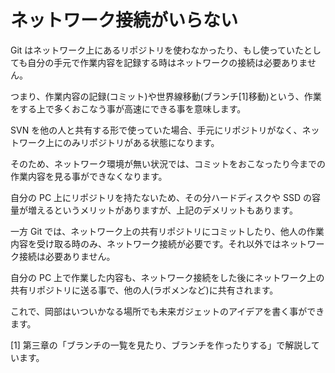 ネットワーク接続がいらない
==========================

Git はネットワーク上にあるリポジトリを使わなかったり、もし使っていたとしても自分の手元で作業内容を記録する時はネットワークの接続は必要ありません。

つまり、作業内容の記録(コミット)や世界線移動(ブランチ[1]移動)という、作業をする上で多くおこなう事が高速にできる事を意味します。

SVN を他の人と共有する形で使っていた場合、手元にリポジトリがなく、ネットワーク上にのみリポジトリがある状態になります。

そのため、ネットワーク環境が無い状況では、コミットをおこなったり今までの作業内容を見る事ができなくなります。

自分の PC 上にリポジトリを持たないため、その分ハードディスクや SSD の容量が増えるというメリットがありますが、上記のデメリットもあります。

一方 Git では、ネットワーク上の共有リポジトリにコミットしたり、他人の作業内容を受け取る時のみ、ネットワーク接続が必要です。それ以外ではネットワーク接続は必要ありません。

自分の PC 上で作業した内容も、ネットワーク接続をした後にネットワーク上の共有リポジトリに送る事で、他の人(ラボメンなど)に共有されます。

これで、岡部はいついかなる場所でも未来ガジェットのアイデアを書く事ができます。

[1] 第三章の「ブランチの一覧を見たり、ブランチを作ったりする」で解説しています。
